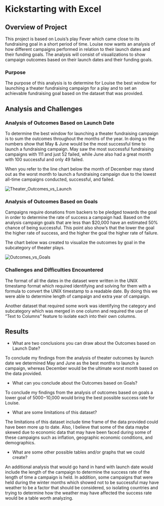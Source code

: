 
# Kickstarting with Excel

## Overview of Project

This project is based on Louis’s play Fever which came close to its fundraising goal in a short period of time. Louise now wants an analysis of how different campaigns performed in relation to their launch dates and their funding goals. The analysis will consist of visualizations to show campaign outcomes based on their launch dates and their funding goals. 

### Purpose

The purpose of this analysis is to determine for Louise the best window for launching a theater fundraising campaign for a play and to set an achievable fundraising goal based on the dataset that was provided.

## Analysis and Challenges

### Analysis of Outcomes Based on Launch Date

To determine the best window for launching a theater fundraising campaign is to sum the outcomes throughout the months of the year. In doing so the numbers show that May & June would be the most successful time to launch a fundraising campaign. May saw the most successful fundraising campaigns with 111 and just 52 failed, while June also had a great month with 100 successful and only 49 failed. 

When you refer to the line chart below the month of December may stand out as the worst month to launch a fundraising campaign due to the lowest all-time campaigns conducted, successful, and failed.

![Theater_Outcomes_vs_Launch](https://user-images.githubusercontent.com/88256967/130324124-e8d6448f-e2d5-467b-8b7b-23afaa715170.png)

### Analysis of Outcomes Based on Goals

Campaigns require donations from backers to be pledged towards the goal in order to determine the rate of success a campaign had. Based on the analysis campaign goals that are less than $20,000 have an estimated 50% chance of being successful. This point also show’s that the lower the goal the higher rate of success, and the higher the goal the higher rate of failure.

The chart below was created to visualize the outcomes by goal in the subcategory of theater plays. 

![Outcomes_vs_Goals](https://user-images.githubusercontent.com/88256967/130324134-36ee95fd-9fd0-45d6-b62e-5074bc2adedd.png)


### Challenges and Difficulties Encountered

The format of all the dates in the dataset were written in the UNIX timestamp format which required identifying and solving for them with a formula to convert the UNIX timestamp to a readable date. By doing this we were able to determine length of campaign and extra year of campaign. 

Another dataset that required some work was identifying the category and subcategory which was merged in one column and required the use of “Text to Columns” feature to isolate each into their own columns.

## Results

- What are two conclusions you can draw about the Outcomes based on Launch Date?

To conclude my findings from the analysis of theater outcomes by launch date we determined May and June as the best months to launch a campaign, whereas December would be the ultimate worst month based on the data provided. 

- What can you conclude about the Outcomes based on Goals?

To conclude my findings from the analysis of outcomes based on goals a lower goal of $5000-$10,000 would bring the best possible success rate for Louise.

- What are some limitations of this dataset?

The limitations of this dataset include time frame of the data provided could have been more up to date. Also, I believe that some of the data maybe skewed due to economic data that may have been faced during some of these campaigns such as inflation, geographic economic conditions, and demographics.

- What are some other possible tables and/or graphs that we could create?

An additional analysis that would go hand in hand with launch date would include the length of the campaign to determine the success rate of the length of time a campaign is held. In addition, some campaigns that were held during the winter months which showed not to be successful may have weather to be a factor that should be considered, so isolating countries and trying to determine how the weather may have affected the success rate would be a table worth analyzing.
